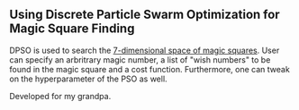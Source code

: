 
## Using Discrete Particle Swarm Optimization for Magic Square Finding

DPSO is used to search the [7-dimensional space of magic squares](https://de.wikipedia.org/wiki/Magisches_Quadrat#Sonstiges).
User can specify an arbritrary magic number, a list of "wish numbers" to be found in the magic square and a cost function.
Furthermore, one can tweak on the hyperparameter of the PSO as well.

Developed for my grandpa.
